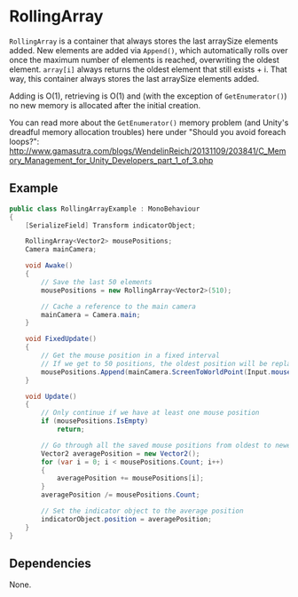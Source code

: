 # RollingArray

`RollingArray` is a container that always stores the last arraySize elements added. New elements are added via `Append()`, which automatically rolls over once the maximum number of elements is reached, overwriting the oldest element. `array[i]` always returns the oldest element that still exists + i. That way, this container always stores the last arraySize elements added.
 
Adding is O(1), retrieving is O(1) and (with the exception of `GetEnumerator()`) no new memory is allocated after the initial creation.

You can read more about the `GetEnumerator()` memory problem (and Unity's dreadful memory allocation troubles) here under "Should you avoid foreach loops?": http://www.gamasutra.com/blogs/WendelinReich/20131109/203841/C_Memory_Management_for_Unity_Developers_part_1_of_3.php

## Example

```C#
public class RollingArrayExample : MonoBehaviour
{
	[SerializeField] Transform indicatorObject;

	RollingArray<Vector2> mousePositions;
	Camera mainCamera;

	void Awake()
	{
		// Save the last 50 elements
		mousePositions = new RollingArray<Vector2>(510);

		// Cache a reference to the main camera
		mainCamera = Camera.main;
	}

	void FixedUpdate()
	{
		// Get the mouse position in a fixed interval
		// If we get to 50 positions, the oldest position will be replaced
		mousePositions.Append(mainCamera.ScreenToWorldPoint(Input.mousePosition));
	}

	void Update()
	{
		// Only continue if we have at least one mouse position
		if (mousePositions.IsEmpty)
			return;

		// Go through all the saved mouse positions from oldest to newest to get the average
		Vector2 averagePosition = new Vector2();
		for (var i = 0; i < mousePositions.Count; i++)
		{
			averagePosition += mousePositions[i];
		}
		averagePosition /= mousePositions.Count;

		// Set the indicator object to the average position
		indicatorObject.position = averagePosition;
	}
}
```

## Dependencies

None.